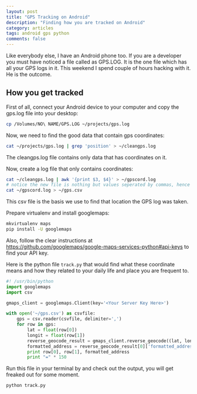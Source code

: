 ```yaml
---
layout: post
title: "GPS Tracking on Android"
description: "Finding how you are tracked on Android"
category: articles
tags: android gps python
comments: false
---
```


Like everybody else, I have an Android phone too. If you are a developer you must have noticed a file called as GPS.LOG. It is 
the one file which has all your GPS logs in it. This weekend I spend couple of hours hacking with it. He is the outcome. 

## How you get tracked

First of all, connect your Android device to your computer and copy the gps.log file into your desktop:

```sh
cp /Volumes/NO\ NAME/GPS.LOG ~/projects/gps.log
```

Now, we need to find the good data that contain gps coordinates:
```sh
cat ~/projects/gps.log | grep 'position' > ~/cleangps.log
```

The cleangps.log file contains only data that has coordinates on it.

Now, create a log file that only contains coordinates:

```sh
cat ~/cleangps.log | awk '{print $3, $4}' > ~/gpscord.log
# notice the new file is nothing but values seperated by commas, hence write them as csv
cat ~/gpscord.log > ~/gps.csv
```
This csv file is the basis we use to find that location the GPS log was taken.

Prepare virtualenv and install googlemaps:

```sh
mkvirtualenv maps
pip install -U googlemaps
```

Also, follow the clear instructions at https://github.com/googlemaps/google-maps-services-python#api-keys to find your API key.

Here is the python file `track.py` that would find what these coordinate means and how they related to your daily life and place you are frequent to. 

```python
#! /usr/bin/python
import googlemaps
import csv

gmaps_client = googlemaps.Client(key='<Your Server Key Here>')

with open('~/gps.csv') as csvfile:
    gps = csv.reader(csvfile, delimiter=',')
    for row in gps:
        lat = float(row[0])
        longit = float(row[1])
        reverse_geocode_result = gmaps_client.reverse_geocode((lat, longit))
        formatted_address = reverse_geocode_result[0]['formatted_address']
        print row[0], row[1], formatted_address
        print "=" * 150
```

Run this file in your terminal by and check out the output, you will get freaked out for some moment.  

```
python track.py
```
